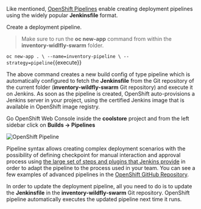 Like mentioned, [OpenShift Pipelines](https://docs.openshift.com/container-platform/3.6/architecture/core_concepts/builds_and_image_streams.html#pipeline-build) enable creating deployment pipelines using the widely popular **Jenkinsfile** format.

Create a deployment pipeline.

> Make sure to run the **oc new-app** command from within the **inventory-widlfly-swarm** folder.

`oc new-app . \
    --name=inventory-pipeline \
    --strategy=pipeline`{{execute}}

The above command creates a new build config of type pipeline which is automatically 
configured to fetch the **Jenkinsfile** from the Git repository of the current folder 
(**inventory-wildfly-swarm** Git repository) and execute it on Jenkins. As soon as the 
pipeline is created, OpenShift auto-provisions a Jenkins server in your project, using 
the certified Jenkins image that is available in OpenShift image registry.

Go OpenShift Web Console inside the **coolstore** project and from the left sidebar 
click on **Builds &rarr; Pipelines**

![OpenShift Pipeline](https://katacoda.com/openshift-roadshow/assets/cd-pipeline-inprogress.png)

Pipeline syntax allows creating complex deployment scenarios with the possibility of defining 
checkpoint for manual interaction and approval process using 
[the large set of steps and plugins that Jenkins provide](https://jenkins.io/doc/pipeline/steps/) in 
order to adapt the pipeline to the process used in your team. You can see a few examples of 
advanced pipelines in the 
[OpenShift GitHub Repository](https://github.com/openshift/origin/tree/master/examples/jenkins/pipeline).

In order to update the deployment pipeline, all you need to do is to update the **Jenkinsfile**
in the **inventory-wildfly-swarm** Git repository. OpenShift pipeline automatically executes the 
updated pipeline next time it runs.
